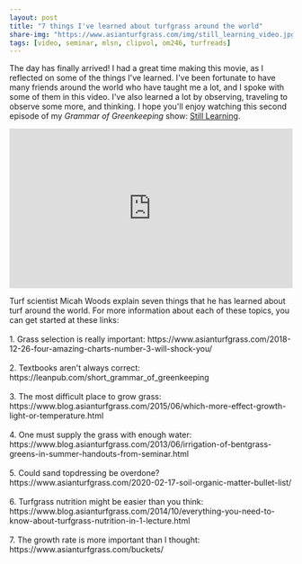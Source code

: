 ```yaml
---
layout: post
title: "7 things I've learned about turfgrass around the world"
share-img: "https://www.asianturfgrass.com/img/still_learning_video.jpg"
tags: [video, seminar, mlsn, clipvol, om246, turfreads]
---
```


The day has finally arrived! I had a great time making this movie, as I reflected on some of the things I've learned. I've been fortunate to have many friends around the world who have taught me a lot, and I spoke with some of them in this video. I've also learned a lot by observing, traveling to observe some more, and thinking. I hope you'll enjoy watching this second episode of my *Grammar of Greenkeeping* show: [Still Learning](https://vimeo.com/micahwoods/learning).

<div style="padding:56.25% 0 0 0;position:relative;"><iframe src="https://player.vimeo.com/video/473878981" style="position:absolute;top:0;left:0;width:100%;height:100%;" frameborder="0" allow="autoplay; fullscreen" allowfullscreen></iframe></div><script src="https://player.vimeo.com/api/player.js"></script>
<p>Turf scientist Micah Woods explain seven things that he has learned about turf around the world. For more information about each of these topics, you can get started at these links:<br />
<br />
1. Grass selection is really important: https://www.asianturfgrass.com/2018-12-26-four-amazing-charts-number-3-will-shock-you/<br />
<br />
2. Textbooks aren&#039;t always correct: https://leanpub.com/short_grammar_of_greenkeeping<br />
<br />
3. The most difficult place to grow grass: https://www.blog.asianturfgrass.com/2015/06/which-more-effect-growth-light-or-temperature.html<br />
<br />
4. One must supply the grass with enough water: https://www.blog.asianturfgrass.com/2013/06/irrigation-of-bentgrass-greens-in-summer-handouts-from-seminar.html<br />
<br />
5. Could sand topdressing be overdone? https://www.asianturfgrass.com/2020-02-17-soil-organic-matter-bullet-list/<br />
<br />
6. Turfgrass nutrition might be easier than you think: https://www.blog.asianturfgrass.com/2014/10/everything-you-need-to-know-about-turfgrass-nutrition-in-1-lecture.html<br />
<br />
7. The growth rate is more important than I thought: https://www.asianturfgrass.com/buckets/</p>
